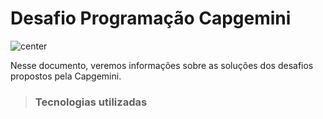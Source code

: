 # Desafio Programação Capgemini

![center](https://capgemini.proway.com.br/assets/img/logo-capgemini.png)

Nesse documento, veremos informações sobre as soluções dos desafios propostos pela Capgemini.

> ### Tecnologias utilizadas

